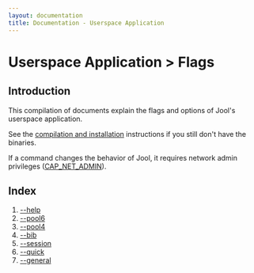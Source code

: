 ```yaml
---
layout: documentation
title: Documentation - Userspace Application
---
```


# Userspace Application > Flags

## Introduction

This compilation of documents explain the flags and options of Jool's userspace application.

See the [compilation and installation](usr-install.html) instructions if you still don't have the binaries.

If a command changes the behavior of Jool, it requires network admin privileges (<a href="http://linux.die.net/man/7/capabilities" target="_blank">CAP_NET_ADMIN</a>).

## Index

1. [\--help](usr-flags-help.html)
2. [\--pool6](usr-flags-pool6.html)
3. [\--pool4](usr-flags-pool4.html)
4. [\--bib](usr-flags-bib.html)
5. [\--session](usr-flags-session.html)
6. [\--quick](usr-flags-quick.html)
7. [\--general](usr-flags-general.html)

